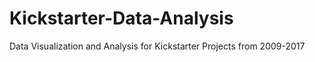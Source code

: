 # Kickstarter-Data-Analysis
Data Visualization and Analysis for Kickstarter Projects from 2009-2017 
